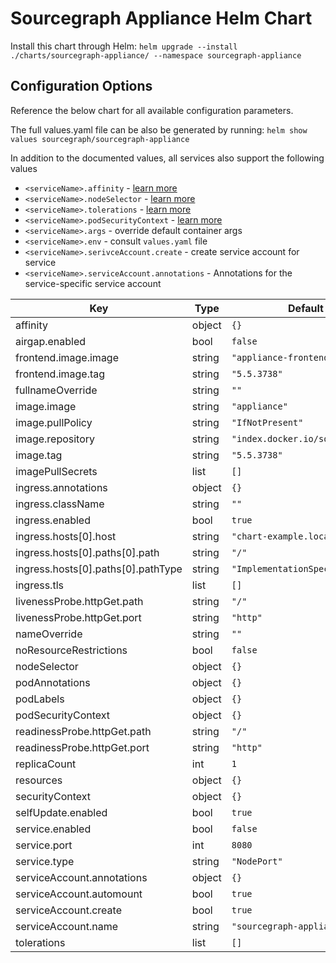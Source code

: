 <!--
  DO NOT EDIT README.md directly.
  README.md is automatically generated from README.md.gotmpl
-->

# Sourcegraph Appliance Helm Chart

Install this chart through Helm:
`helm upgrade --install ./charts/sourcegraph-appliance/ --namespace sourcegraph-appliance`

## Configuration Options

Reference the below chart for all available configuration parameters.

The full values.yaml file can be also be generated by running:
`helm show values sourcegraph/sourcegraph-appliance`

In addition to the documented values, all services also support the following values

- `<serviceName>.affinity` - [learn more](https://kubernetes.io/docs/concepts/scheduling-eviction/assign-pod-node/#affinity-and-anti-affinity)
- `<serviceName>.nodeSelector` - [learn more](https://kubernetes.io/docs/concepts/scheduling-eviction/assign-pod-node/#nodeselector)
- `<serviceName>.tolerations` - [learn more](https://kubernetes.io/docs/concepts/scheduling-eviction/taint-and-toleration/)
- `<serviceName>.podSecurityContext` - [learn more](https://kubernetes.io/docs/tasks/configure-pod-container/security-context/#set-the-security-context-for-a-pod)
- `<serviceName>.args` - override default container args
- `<serviceName>.env` - consult `values.yaml` file
- `<serviceName>.serivceAccount.create` - create service account for service
- `<serviceName>.serviceAccount.annotations` - Annotations for the service-specific service account

| Key | Type | Default | Description |
|-----|------|---------|-------------|
| affinity | object | `{}` |  |
| airgap.enabled | bool | `false` |  |
| frontend.image.image | string | `"appliance-frontend"` |  |
| frontend.image.tag | string | `"5.5.3738"` |  |
| fullnameOverride | string | `""` |  |
| image.image | string | `"appliance"` |  |
| image.pullPolicy | string | `"IfNotPresent"` |  |
| image.repository | string | `"index.docker.io/sourcegraph"` |  |
| image.tag | string | `"5.5.3738"` |  |
| imagePullSecrets | list | `[]` |  |
| ingress.annotations | object | `{}` |  |
| ingress.className | string | `""` |  |
| ingress.enabled | bool | `true` |  |
| ingress.hosts[0].host | string | `"chart-example.local"` |  |
| ingress.hosts[0].paths[0].path | string | `"/"` |  |
| ingress.hosts[0].paths[0].pathType | string | `"ImplementationSpecific"` |  |
| ingress.tls | list | `[]` |  |
| livenessProbe.httpGet.path | string | `"/"` |  |
| livenessProbe.httpGet.port | string | `"http"` |  |
| nameOverride | string | `""` |  |
| noResourceRestrictions | bool | `false` |  |
| nodeSelector | object | `{}` |  |
| podAnnotations | object | `{}` |  |
| podLabels | object | `{}` |  |
| podSecurityContext | object | `{}` |  |
| readinessProbe.httpGet.path | string | `"/"` |  |
| readinessProbe.httpGet.port | string | `"http"` |  |
| replicaCount | int | `1` |  |
| resources | object | `{}` |  |
| securityContext | object | `{}` |  |
| selfUpdate.enabled | bool | `true` |  |
| service.enabled | bool | `false` |  |
| service.port | int | `8080` |  |
| service.type | string | `"NodePort"` |  |
| serviceAccount.annotations | object | `{}` |  |
| serviceAccount.automount | bool | `true` |  |
| serviceAccount.create | bool | `true` |  |
| serviceAccount.name | string | `"sourcegraph-appliance"` |  |
| tolerations | list | `[]` |  |
